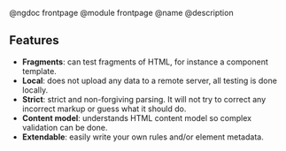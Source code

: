 @ngdoc frontpage
@module frontpage
@name
@description

## Features

- **Fragments**: can test fragments of HTML, for instance a component template.
- **Local**: does not upload any data to a remote server, all testing is done
  locally.
- **Strict**: strict and non-forgiving parsing. It will not try to correct any
  incorrect markup or guess what it should do.
- **Content model**: understands HTML content model so complex validation can be
  done.
- **Extendable**: easily write your own rules and/or element metadata.
